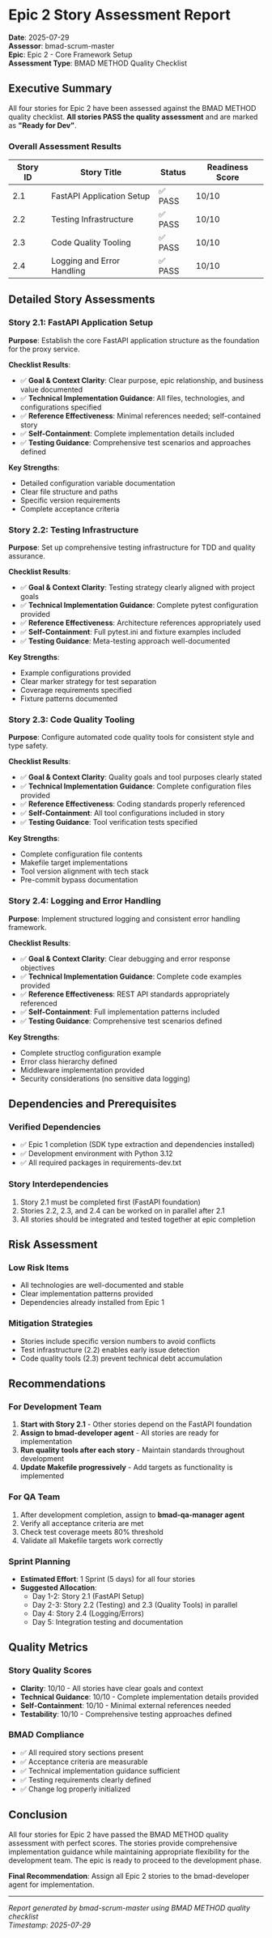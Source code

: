 # Epic 2 Story Assessment Report

**Date**: 2025-07-29  
**Assessor**: bmad-scrum-master  
**Epic**: Epic 2 - Core Framework Setup  
**Assessment Type**: BMAD METHOD Quality Checklist

## Executive Summary

All four stories for Epic 2 have been assessed against the BMAD METHOD quality checklist. **All stories PASS the quality assessment** and are marked as **"Ready for Dev"**.

### Overall Assessment Results

| Story ID | Story Title | Status | Readiness Score |
|----------|-------------|--------|-----------------|
| 2.1 | FastAPI Application Setup | ✅ PASS | 10/10 |
| 2.2 | Testing Infrastructure | ✅ PASS | 10/10 |
| 2.3 | Code Quality Tooling | ✅ PASS | 10/10 |
| 2.4 | Logging and Error Handling | ✅ PASS | 10/10 |

## Detailed Story Assessments

### Story 2.1: FastAPI Application Setup

**Purpose**: Establish the core FastAPI application structure as the foundation for the proxy service.

**Checklist Results**:
- ✅ **Goal & Context Clarity**: Clear purpose, epic relationship, and business value documented
- ✅ **Technical Implementation Guidance**: All files, technologies, and configurations specified
- ✅ **Reference Effectiveness**: Minimal references needed; self-contained story
- ✅ **Self-Containment**: Complete implementation details included
- ✅ **Testing Guidance**: Comprehensive test scenarios and approaches defined

**Key Strengths**:
- Detailed configuration variable documentation
- Clear file structure and paths
- Specific version requirements
- Complete acceptance criteria

### Story 2.2: Testing Infrastructure

**Purpose**: Set up comprehensive testing infrastructure for TDD and quality assurance.

**Checklist Results**:
- ✅ **Goal & Context Clarity**: Testing strategy clearly aligned with project goals
- ✅ **Technical Implementation Guidance**: Complete pytest configuration provided
- ✅ **Reference Effectiveness**: Architecture references appropriately used
- ✅ **Self-Containment**: Full pytest.ini and fixture examples included
- ✅ **Testing Guidance**: Meta-testing approach well-documented

**Key Strengths**:
- Example configurations provided
- Clear marker strategy for test separation
- Coverage requirements specified
- Fixture patterns documented

### Story 2.3: Code Quality Tooling

**Purpose**: Configure automated code quality tools for consistent style and type safety.

**Checklist Results**:
- ✅ **Goal & Context Clarity**: Quality goals and tool purposes clearly stated
- ✅ **Technical Implementation Guidance**: Complete configuration files provided
- ✅ **Reference Effectiveness**: Coding standards properly referenced
- ✅ **Self-Containment**: All tool configurations included in story
- ✅ **Testing Guidance**: Tool verification tests specified

**Key Strengths**:
- Complete configuration file contents
- Makefile target implementations
- Tool version alignment with tech stack
- Pre-commit bypass documentation

### Story 2.4: Logging and Error Handling

**Purpose**: Implement structured logging and consistent error handling framework.

**Checklist Results**:
- ✅ **Goal & Context Clarity**: Clear debugging and error response objectives
- ✅ **Technical Implementation Guidance**: Complete code examples provided
- ✅ **Reference Effectiveness**: REST API standards appropriately referenced
- ✅ **Self-Containment**: Full implementation patterns included
- ✅ **Testing Guidance**: Comprehensive test scenarios defined

**Key Strengths**:
- Complete structlog configuration example
- Error class hierarchy defined
- Middleware implementation provided
- Security considerations (no sensitive data logging)

## Dependencies and Prerequisites

### Verified Dependencies
- ✅ Epic 1 completion (SDK type extraction and dependencies installed)
- ✅ Development environment with Python 3.12
- ✅ All required packages in requirements-dev.txt

### Story Interdependencies
1. Story 2.1 must be completed first (FastAPI foundation)
2. Stories 2.2, 2.3, and 2.4 can be worked on in parallel after 2.1
3. All stories should be integrated and tested together at epic completion

## Risk Assessment

### Low Risk Items
- All technologies are well-documented and stable
- Clear implementation patterns provided
- Dependencies already installed from Epic 1

### Mitigation Strategies
- Stories include specific version numbers to avoid conflicts
- Test infrastructure (2.2) enables early issue detection
- Code quality tools (2.3) prevent technical debt accumulation

## Recommendations

### For Development Team
1. **Start with Story 2.1** - Other stories depend on the FastAPI foundation
2. **Assign to bmad-developer agent** - All stories are ready for implementation
3. **Run quality tools after each story** - Maintain standards throughout development
4. **Update Makefile progressively** - Add targets as functionality is implemented

### For QA Team
1. After development completion, assign to **bmad-qa-manager agent**
2. Verify all acceptance criteria are met
3. Check test coverage meets 80% threshold
4. Validate all Makefile targets work correctly

### Sprint Planning
- **Estimated Effort**: 1 Sprint (5 days) for all four stories
- **Suggested Allocation**:
  - Day 1-2: Story 2.1 (FastAPI Setup)
  - Day 2-3: Story 2.2 (Testing) and 2.3 (Quality Tools) in parallel
  - Day 4: Story 2.4 (Logging/Errors)
  - Day 5: Integration testing and documentation

## Quality Metrics

### Story Quality Scores
- **Clarity**: 10/10 - All stories have clear goals and context
- **Technical Guidance**: 10/10 - Complete implementation details provided
- **Self-Containment**: 10/10 - Minimal external references needed
- **Testability**: 10/10 - Comprehensive testing approaches defined

### BMAD Compliance
- ✅ All required story sections present
- ✅ Acceptance criteria are measurable
- ✅ Technical implementation guidance sufficient
- ✅ Testing requirements clearly defined
- ✅ Change log properly initialized

## Conclusion

All four stories for Epic 2 have passed the BMAD METHOD quality assessment with perfect scores. The stories provide comprehensive implementation guidance while maintaining appropriate flexibility for the development team. The epic is ready to proceed to the development phase.

**Final Recommendation**: Assign all Epic 2 stories to the bmad-developer agent for implementation.

---

*Report generated by bmad-scrum-master using BMAD METHOD quality checklist*  
*Timestamp: 2025-07-29*
